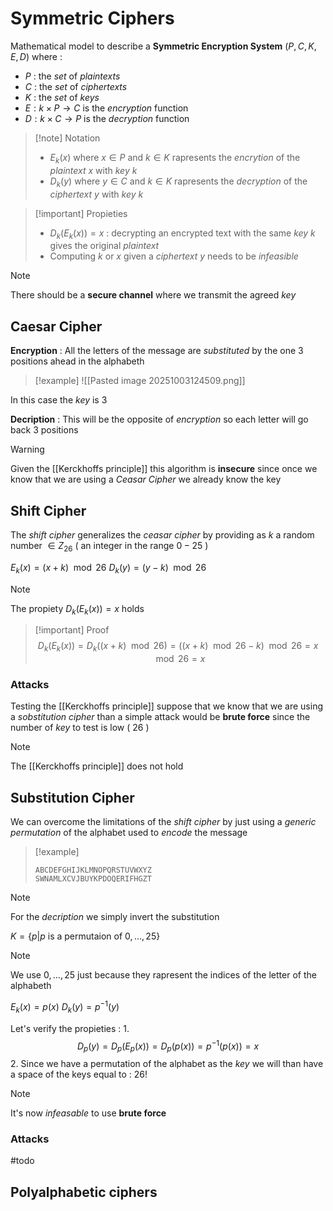 # Symmetric Ciphers

Mathematical model to describe a **Symmetric Encryption System** $(P,C,K,E,D)$ where : 
+ $P$ : the *set* of *plaintexts*
+ $C$ : the *set* of *ciphertexts*
+ $K$ : the *set* of *keys* 
+ $E: k \times P \rightarrow C$  is the *encryption* function 
+ $D: k \times C \rightarrow P$ is the *decryption* function

>[!note] Notation
>+ $E_k(x)$ where $x \in P$ and $k \in K$ rapresents the *encrytion* of the *plaintext* $x$ with *key* $k$
>+ $D_k(y)$ where $y \in C$ and $k \in K$ rapresents the *decryption* of the *ciphertext* $y$ with *key* $k$

>[!important] Propieties
>+ $D_k(E_k(x))=x$ : decrypting an encrypted text with the same *key* $k$ gives the original *plaintext*
>+ Computing $k$ or $x$ given a *ciphertext* $y$ needs to be *infeasible*

>[!note] 
>There should be a **secure channel** where we transmit the agreed *key*
## Caesar Cipher

**Encryption** : All the letters of the message are *substituted* by the one $3$ positions ahead in the alphabeth 

>[!example] 
>![[Pasted image 20251003124509.png]]

In this case the *key* is $3$

**Decription** : This will be the opposite of *encryption* so each letter will go back $3$ positions

>[!warning] 
>Given the [[Kerckhoffs principle]] this algorithm is **insecure** since once we know that we are using a *Ceasar Cipher* we already know the key

## Shift Cipher

The *shift cipher* generalizes the *ceasar cipher* by providing as $k$ a random number $\in Z_{26}$ ( an integer in the range $0-25$ )

$E_k(x) = (x + k)\mod{26}$
$D_k(y) = (y -k)\mod{26}$

>[!note] 
>The propiety $D_k(E_k(x)) = x$ holds
>>[!important] Proof
>> $$D_k(E_k(x)) = D_k((x + k) \mod{26}) = ((x + k) \mod{26} - k) \mod{26} = x \mod{26} = x$$
>>
>

### Attacks

Testing the [[Kerckhoffs principle]] suppose that we know that we are using a *sobstitution cipher* than a simple attack would be **brute force** since the number of *key* to test is low ( $26$ )

>[!note] 
>The [[Kerckhoffs principle]] does not hold

## Substitution Cipher

We can overcome the limitations of the *shift cipher* by just using a *generic permutation* of the alphabet used to *encode* the message

>[!example] 
>
>```
>ABCDEFGHIJKLMNOPQRSTUVWXYZ
>SWNAMLXCVJBUYKPDOQERIFHGZT
>```

>[!note] 
>For the *decription* we simply invert the substitution

$K = \{p | p\text{ is a permutaion of }0,\dots,25\}$

>[!note] 
>We use $0,\dots,25$ just because they rapresent the indices of the letter of the alphabeth

$E_k(x) = p(x)$
$D_k(y) = p^{-1}(y)$ 

Let's verify the propieties :
1. 
$$D_p(y) = D_p(E_p(x)) = D_p(p(x)) = p^{-1}(p(x)) = x$$
2. Since we have a permutation of the alphabet as the *key* we will than have a space of the keys equal to : $26!$ 
>[!note] 
>It's now *infeasable* to use **brute force** 

### Attacks

#todo
## Polyalphabetic ciphers